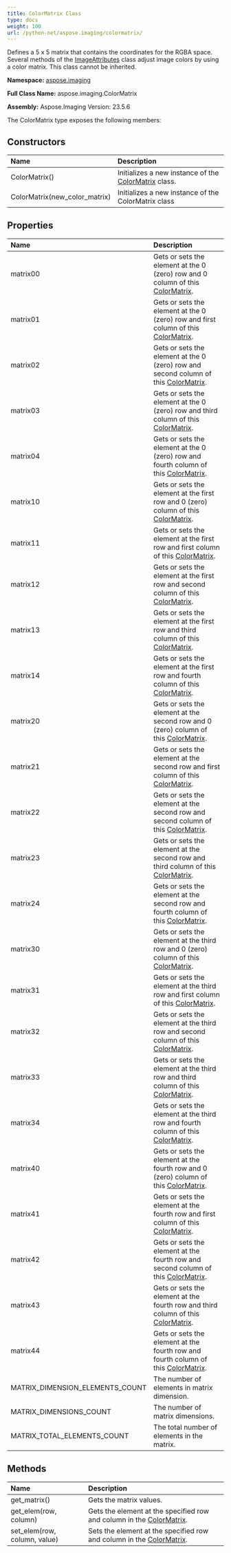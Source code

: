```yaml
---
title: ColorMatrix Class
type: docs
weight: 100
url: /python-net/aspose.imaging/colormatrix/
---
```


Defines a 5 x 5 matrix that contains the coordinates for the RGBA space. Several methods of the [ImageAttributes](/imaging/python-net/aspose.imaging/imageattributes/) class adjust image colors by using a color matrix. This class cannot be inherited.

**Namespace:** [aspose.imaging](/imaging/python-net/aspose.imaging/)

**Full Class Name:** aspose.imaging.ColorMatrix

**Assembly:**  Aspose.Imaging Version: 23.5.6

The ColorMatrix type exposes the following members:
## **Constructors**
|**Name**|**Description**|
| :- | :- |
|ColorMatrix()|Initializes a new instance of the [ColorMatrix](/imaging/python-net/aspose.imaging/colormatrix/) class.|
|ColorMatrix(new_color_matrix)|Initializes a new instance of the ColorMatrix class|
## **Properties**
|**Name**|**Description**|
| :- | :- |
|matrix00|Gets or sets the element at the 0 (zero) row and 0 column of this [ColorMatrix](/imaging/python-net/aspose.imaging/colormatrix/).|
|matrix01|Gets or sets the element at the 0 (zero) row and first column of this [ColorMatrix](/imaging/python-net/aspose.imaging/colormatrix/).|
|matrix02|Gets or sets the element at the 0 (zero) row and second column of this [ColorMatrix](/imaging/python-net/aspose.imaging/colormatrix/).|
|matrix03|Gets or sets the element at the 0 (zero) row and third column of this [ColorMatrix](/imaging/python-net/aspose.imaging/colormatrix/).|
|matrix04|Gets or sets the element at the 0 (zero) row and fourth column of this [ColorMatrix](/imaging/python-net/aspose.imaging/colormatrix/).|
|matrix10|Gets or sets the element at the first row and 0 (zero) column of this [ColorMatrix](/imaging/python-net/aspose.imaging/colormatrix/).|
|matrix11|Gets or sets the element at the first row and first column of this [ColorMatrix](/imaging/python-net/aspose.imaging/colormatrix/).|
|matrix12|Gets or sets the element at the first row and second column of this [ColorMatrix](/imaging/python-net/aspose.imaging/colormatrix/).|
|matrix13|Gets or sets the element at the first row and third column of this [ColorMatrix](/imaging/python-net/aspose.imaging/colormatrix/).|
|matrix14|Gets or sets the element at the first row and fourth column of this [ColorMatrix](/imaging/python-net/aspose.imaging/colormatrix/).|
|matrix20|Gets or sets the element at the second row and 0 (zero) column of this [ColorMatrix](/imaging/python-net/aspose.imaging/colormatrix/).|
|matrix21|Gets or sets the element at the second row and first column of this [ColorMatrix](/imaging/python-net/aspose.imaging/colormatrix/).|
|matrix22|Gets or sets the element at the second row and second column of this [ColorMatrix](/imaging/python-net/aspose.imaging/colormatrix/).|
|matrix23|Gets or sets the element at the second row and third column of this [ColorMatrix](/imaging/python-net/aspose.imaging/colormatrix/).|
|matrix24|Gets or sets the element at the second row and fourth column of this [ColorMatrix](/imaging/python-net/aspose.imaging/colormatrix/).|
|matrix30|Gets or sets the element at the third row and 0 (zero) column of this [ColorMatrix](/imaging/python-net/aspose.imaging/colormatrix/).|
|matrix31|Gets or sets the element at the third row and first column of this [ColorMatrix](/imaging/python-net/aspose.imaging/colormatrix/).|
|matrix32|Gets or sets the element at the third row and second column of this [ColorMatrix](/imaging/python-net/aspose.imaging/colormatrix/).|
|matrix33|Gets or sets the element at the third row and third column of this [ColorMatrix](/imaging/python-net/aspose.imaging/colormatrix/).|
|matrix34|Gets or sets the element at the third row and fourth column of this [ColorMatrix](/imaging/python-net/aspose.imaging/colormatrix/).|
|matrix40|Gets or sets the element at the fourth row and 0 (zero) column of this [ColorMatrix](/imaging/python-net/aspose.imaging/colormatrix/).|
|matrix41|Gets or sets the element at the fourth row and first column of this [ColorMatrix](/imaging/python-net/aspose.imaging/colormatrix/).|
|matrix42|Gets or sets the element at the fourth row and second column of this [ColorMatrix](/imaging/python-net/aspose.imaging/colormatrix/).|
|matrix43|Gets or sets the element at the fourth row and third column of this [ColorMatrix](/imaging/python-net/aspose.imaging/colormatrix/).|
|matrix44|Gets or sets the element at the fourth row and fourth column of this [ColorMatrix](/imaging/python-net/aspose.imaging/colormatrix/).|
|MATRIX_DIMENSION_ELEMENTS_COUNT|The number of elements in matrix dimension.|
|MATRIX_DIMENSIONS_COUNT|The number of matrix dimensions.|
|MATRIX_TOTAL_ELEMENTS_COUNT|The total number of elements in the matrix.|
## **Methods**
|**Name**|**Description**|
| :- | :- |
|get_matrix()|Gets the matrix values.|
|get_elem(row, column)|Gets the element at the specified row and column in the [ColorMatrix](/imaging/python-net/aspose.imaging/colormatrix/).|
|set_elem(row, column, value)|Sets the element at the specified row and column in the [ColorMatrix](/imaging/python-net/aspose.imaging/colormatrix/).|
